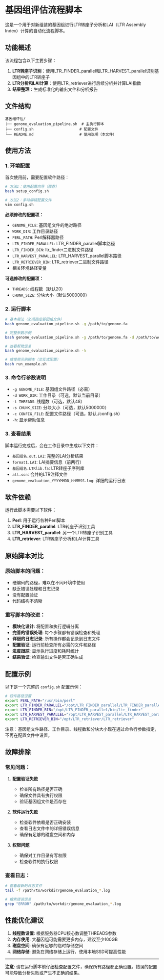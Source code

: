# 基因组评估流程脚本

这是一个用于对新组装的基因组进行LTR转座子分析和LAI（LTR Assembly Index）计算的自动化流程脚本。

## 功能概述

该流程包含以下主要步骤：

1. **LTR转座子识别**：使用LTR_FINDER_parallel和LTR_HARVEST_parallel识别基因组中的LTR转座子
2. **LTR分析和LAI计算**：使用LTR_retriever进行后续分析并计算LAI指数
3. **结果整理**：生成标准化的输出文件和分析报告

## 文件结构

```
基因组评估/
├── genome_evaluation_pipeline.sh  # 主执行脚本
├── config.sh                     # 配置文件
└── README.md                     # 使用说明（本文件）
```

## 使用方法

### 1. 环境配置

首次使用前，需要配置软件路径：

```bash
# 方法1：使用配置向导（推荐）
bash setup_config.sh

# 方法2：手动编辑配置文件
vim config.sh
```

**必须修改的配置项：**

- `GENOME_FILE`: 基因组文件的绝对路径
- `WORK_DIR`: 工作目录路径
- `PERL_PATH`: Perl解释器路径
- `LTR_FINDER_PARALLEL`: LTR_FINDER_parallel脚本路径
- `LTR_FINDER_BIN`: ltr_finder二进制文件路径
- `LTR_HARVEST_PARALLEL`: LTR_HARVEST_parallel脚本路径
- `LTR_RETRIEVER_BIN`: LTR_retriever二进制文件路径
- 相关环境路径变量

**可选修改的配置项：**

- `THREADS`: 线程数（默认20）
- `CHUNK_SIZE`: 分块大小（默认5000000）

### 2. 运行脚本

```bash
# 基本用法（必须指定基因组文件）
bash genome_evaluation_pipeline.sh -g /path/to/genome.fa

# 完整参数示例
bash genome_evaluation_pipeline.sh -g /path/to/genome.fa -d /path/to/workdir -t 48 -s 5000000

# 查看帮助信息
bash genome_evaluation_pipeline.sh -h

# 或使用示例脚本（交互式配置）
bash run_example.sh
```

### 3. 命令行参数说明

- `-g GENOME_FILE`: 基因组文件路径（必需）
- `-d WORK_DIR`: 工作目录（可选，默认当前目录）
- `-t THREADS`: 线程数（可选，默认48）
- `-s CHUNK_SIZE`: 分块大小（可选，默认5000000）
- `-c CONFIG_FILE`: 配置文件路径（可选，默认./config.sh）
- `-h`: 显示帮助信息

### 3. 查看结果

脚本运行完成后，会在工作目录中生成以下文件：

- `基因组名.out.LAI`: 完整的LAI分析结果
- `format1.LAI`: LAI摘要信息（前两行）
- `基因组名.LTRlib.fa`: LTR转座子序列库
- `all.scn`: 合并的LTR注释文件
- `genome_evaluation_YYYYMMDD_HHMMSS.log`: 详细的运行日志

## 软件依赖

运行此脚本需要以下软件：

1. **Perl**: 用于运行各种Perl脚本
2. **LTR_FINDER_parallel**: LTR转座子识别工具
3. **LTR_HARVEST_parallel**: 另一个LTR转座子识别工具
4. **LTR_retriever**: LTR转座子分析和LAI计算工具

## 原始脚本对比

### 原始脚本的问题：
- 硬编码的路径，难以在不同环境中使用
- 缺乏错误处理和日志记录
- 没有配置验证
- 代码结构不清晰

### 重写脚本的改进：
- **模块化设计**: 将配置和执行逻辑分离
- **完善的错误处理**: 每个步骤都有错误检查和处理
- **详细的日志记录**: 所有操作都会记录到日志文件
- **配置验证**: 运行前检查所有必需的文件和路径
- **进度跟踪**: 显示执行进度和耗时统计
- **结果验证**: 检查输出文件是否正确生成

## 配置示例

以下是一个完整的 `config.sh` 配置示例：

```bash
# 软件路径设置
export PERL_PATH="/usr/bin/perl"
export LTR_FINDER_PARALLEL="/opt/LTR_FINDER_parallel/LTR_FINDER_parallel"
export LTR_FINDER_BIN="/opt/LTR_FINDER_parallel/bin/ltr_finder"
export LTR_HARVEST_PARALLEL="/opt/LTR_HARVEST_parallel/LTR_HARVEST_parallel"
export LTR_RETRIEVER_BIN="/opt/LTR_retriever/LTR_retriever"
```

注意：基因组文件路径、工作目录、线程数和分块大小现在通过命令行参数指定，不再在配置文件中设置。

## 故障排除

### 常见问题：

1. **配置验证失败**
   - 检查所有路径是否正确
   - 确保文件具有执行权限
   - 验证基因组文件是否存在

2. **软件运行失败**
   - 检查软件依赖是否正确安装
   - 查看日志文件中的详细错误信息
   - 确保有足够的磁盘空间和内存

3. **权限问题**
   - 确保对工作目录有写权限
   - 检查软件的执行权限

### 查看日志：

```bash
# 查看最新的日志文件
tail -f /path/to/workdir/genome_evaluation_*.log

# 搜索错误信息
grep "ERROR" /path/to/workdir/genome_evaluation_*.log
```

## 性能优化建议

1. **线程数设置**: 根据服务器CPU核心数调整THREADS参数
2. **内存使用**: 大基因组可能需要更多内存，建议至少100GB
3. **磁盘空间**: 确保有足够的临时存储空间
4. **网络存储**: 避免在网络存储上运行，使用本地SSD可提高性能


---

**注意**: 请在运行脚本前仔细检查配置文件，确保所有路径都正确设置。错误的配置可能导致分析失败或产生不正确的结果。
